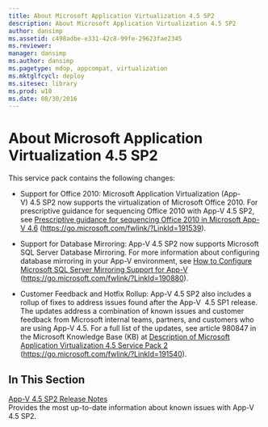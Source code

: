 ```yaml
---
title: About Microsoft Application Virtualization 4.5 SP2
description: About Microsoft Application Virtualization 4.5 SP2
author: dansimp
ms.assetid: c498adbe-e331-42c8-99fe-29623fae2345
ms.reviewer: 
manager: dansimp
ms.author: dansimp
ms.pagetype: mdop, appcompat, virtualization
ms.mktglfcycl: deploy
ms.sitesec: library
ms.prod: w10
ms.date: 08/30/2016
---
```



# About Microsoft Application Virtualization 4.5 SP2


This service pack contains the following changes:

-   Support for Office 2010: Microsoft Application Virtualization (App-V) 4.5 SP2 now supports the virtualization of Microsoft Office 2010. For prescriptive guidance for sequencing Office 2010 with App-V 4.5 SP2, see [Prescriptive guidance for sequencing Office 2010 in Microsoft App-V 4.6](https://go.microsoft.com/fwlink/?LinkId=191539) (https://go.microsoft.com/fwlink/?LinkId=191539).

-   Support for Database Mirroring: App-V 4.5 SP2 now supports Microsoft SQL Server Database Mirroring. For more information about configuring database mirroring in your App-V environment, see [How to Configure Microsoft SQL Server Mirroring Support for App-V](https://go.microsoft.com/fwlink/?LinkId=190880) (https://go.microsoft.com/fwlink/?LinkId=190880).

-   Customer Feedback and Hotfix Rollup: App-V 4.5 SP2 also includes a rollup of fixes to address issues found after the App-V  4.5 SP1 release. The updates address a combination of known issues and customer feedback from Microsoft internal teams, partners, and customers who are using App-V 4.5. For a full list of the updates, see article 980847 in the Microsoft Knowledge Base (KB) at [Description of Microsoft Application Virtualization 4.5 Service Pack 2](https://go.microsoft.com/fwlink/?LinkId=191540) (https://go.microsoft.com/fwlink/?LinkId=191540).

## In This Section


<a href="" id="app-v-4-5-sp2-release-notes"></a>[App-V 4.5 SP2 Release Notes](app-v-45-sp2-release-notes.md)  
Provides the most up-to-date information about known issues with App-V 4.5 SP2.

 

 





